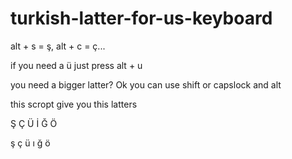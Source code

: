 # turkish-latter-for-us-keyboard
alt + s = ş, alt + c  = ç... 

if you need a ü just press alt + u 

you need a bigger latter? Ok you can use shift or capslock and alt 

this scropt give you this latters

Ş Ç Ü İ Ğ Ö

ş ç ü ı ğ ö

